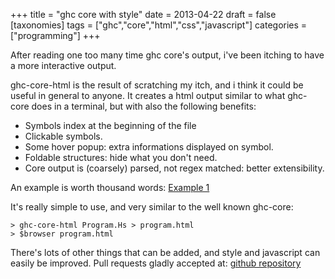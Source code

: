 +++
title = "ghc core with style"
date = 2013-04-22
draft = false
[taxonomies]
tags = ["ghc","core","html","css","javascript"]
categories = ["programming"]
+++

After reading one too many time ghc core's output,
i've been itching to have a more interactive output.

<!-- more -->

ghc-core-html is the result of scratching my itch, and i
think it could be useful in general to anyone. It creates
a html output similar to what ghc-core does in a terminal,
but with also the following benefits:

* Symbols index at the beginning of the file
* Clickable symbols.
* Some hover popup: extra informations displayed on symbol.
* Foldable structures: hide what you don't need.
* Core output is (coarsely) parsed, not regex matched: better extensibility.

An example is worth thousand words:
[Example 1](http://tab.snarc.org/misc/ghc-core-html-example1.html)

It's really simple to use, and very similar to the well known ghc-core:

    > ghc-core-html Program.Hs > program.html
    > $browser program.html

There's lots of other things that can be added,
and style and javascript can easily be improved.
Pull requests gladly accepted at: [github repository](http://github.com/vincenthz/ghc-core-html)
